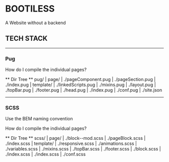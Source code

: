 # BOOTILESS

A Website without a backend

## TECH STACK

---
### Pug

How do I compile the individual pages?

 ** Dir Tree **
pug/
	| page/
		| ./pageComponent.pug
		| ./pageSection.pug
		| ./index.pug
	| template/
		| ./linkedScripts.pug
		| ./mixins.pug
		| ./layout.pug
		| ./topBar.pug
		| ./footer.pug
		| ./head.pug
	| ./index.pug
	| ./conf.pug
	| ./site.json

---
### SCSS

Use the BEM naming convention

How do I compile the individual pages?

 ** Dir Tree **
scss/
	| page/
		| ./block--mod.scss
		| ./pageBlock.scss
		| ./index.scss
	| template/
		| ./responsive.scss
		| ./animations.scss
		| ./variables.scss
		| ./mixins.scss
		| ./topBar.scss
		| ./footer.scss
		| ./block.scss
		| ./index.scss
	| ./index.scss
	| ./conf.scss

